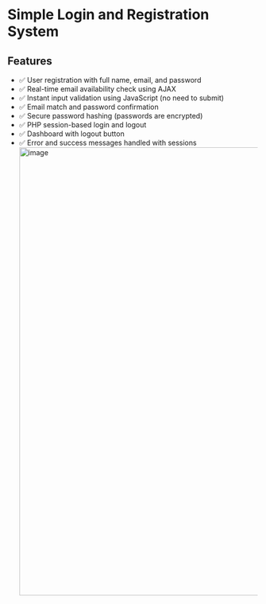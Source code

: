 # Simple Login and Registration System
## Features
- ✅ User registration with full name, email, and password                
- ✅ Real-time email availability check using AJAX                        
- ✅ Instant input validation using JavaScript (no need to submit)        
- ✅ Email match and password confirmation                                
- ✅ Secure password hashing (passwords are encrypted)
- ✅ PHP session-based login and logout
- ✅ Dashboard with logout button
- ✅ Error and success messages handled with sessions
  <img width="1247" height="901" alt="image" src="https://github.com/user-attachments/assets/6eaec86e-ac77-4165-83e5-33cbcca655e9" />
